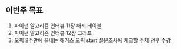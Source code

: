 ## 이번주 목표

1. 파이썬 알고리즘 인터뷰 11장 해시 테이블
2. 파이썬 알고리즘 인터뷰 12장 그래프
3. 오픽 2주만에 끝내는 해커스 오픽 start 설문조사에 체크할 주제 전부 수강